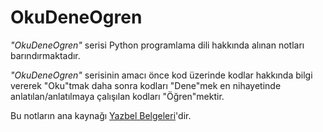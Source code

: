 # OkuDeneOgren

<i>"OkuDeneOgren"</i> serisi Python programlama dili hakkında alınan notları barındırmaktadır.

<i>"OkuDeneOgren"</i> serisinin amacı önce kod üzerinde kodlar hakkında bilgi vererek "Oku"tmak daha sonra kodları "Dene"mek en nihayetinde anlatılan/anlatılmaya çalışılan kodları "Öğren"mektir. 

Bu notların ana kaynağı <a href="https://belgeler.yazbel.com/#_python_belgeleri">Yazbel Belgeleri</a>'dir.
